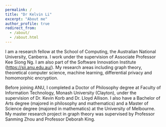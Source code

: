 ```yaml
---
permalink: /
title: "Dr Kelvin Li"
excerpt: "About me"
author_profile: true
redirect_from: 
  - /about/
  - /about.html
---
```


I am a research fellow at the School of Computing, the Australian National University, Canberra. I work under the supervision of Associate Professor Kee Siong Ng. I am also part of the Software Innovation Institute (https://sii.anu.edu.au/). My research areas including graph theory, theoretical computer science, machine learning, differential privacy and homomorphic encryption. 

Before joining ANU, I completed a Doctor of Philosophy degree at Faculty of Information Technology, Monash University (Clayton), under the supervision of Dr. Kevin Korb and Dr. Lloyd Allison. I also have a Bachelor of Arts degree (majored in philosophy and mathematics) and a Master of Science degree (majored in mathematics) at the University of Melbourne. My master research project in graph theory was supervised by Professor Sanming Zhou and Professor Deborah King. 


